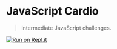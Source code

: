 # JavaScript Cardio

> Intermediate JavaScript challenges.

[![Run on Repl.it](https://repl.it/badge/github/rmleach/javascript_cardio)](https://repl.it/github/rmleach/javascript_cardio)
